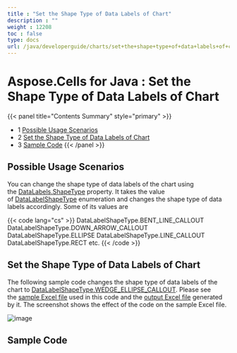 ```yaml
---
title : "Set the Shape Type of Data Labels of Chart" 
description : "" 
weight : 12208 
toc : false
type: docs
url: /java/developerguide/charts/set+the+shape+type+of+data+labels+of+chart/
---
```


# Aspose.Cells for Java : Set the Shape Type of Data Labels of Chart


{{< panel title="Contents Summary" style="primary" >}}
*   1 [Possible Usage Scenarios](#possible-usage-scenarios)
*   2 [Set the Shape Type of Data Labels of Chart](#set-the-shape-type-of-data-labels-of-chart)
*   3 [Sample Code](#sample-code)
{{< /panel >}}
 

## Possible Usage Scenarios

You can change the shape type of data labels of the chart using the [DataLabels.ShapeType](https://apireference.aspose.com/java/cells/com.aspose.cells/datalabels#ShapeType) property. It takes the value of [DataLabelShapeType](https://apireference.aspose.com/java/cells/com.aspose.cells/DataLabelShapeType) enumeration and changes the shape type of data labels accordingly. Some of its values are

{{< code lang="cs" >}}
DataLabelShapeType.BENT_LINE_CALLOUT
DataLabelShapeType.DOWN_ARROW_CALLOUT
DataLabelShapeType.ELLIPSE
DataLabelShapeType.LINE_CALLOUT
DataLabelShapeType.RECT
etc.
{{< /code >}}

## Set the Shape Type of Data Labels of Chart

The following sample code changes the shape type of data labels of the chart to [DataLabelShapeType.WEDGE\_ELLIPSE\_CALLOUT](https://apireference.aspose.com/java/cells/com.aspose.cells/datalabelshapetype#WEDGE_ELLIPSE_CALLOUT). Please see the [sample Excel file](https://docs2.aspose.com/cells/java/attachments/60229099/60489794.xlsx) used in this code and the [output Excel file](https://docs2.aspose.com/cells/java/attachments/60229099/60489793.xlsx) generated by it. The screenshot shows the effect of the code on the sample Excel file. 

![image](https://docs2.aspose.com/cells/java/attachments/60229099/60489795.png)

## Sample Code

